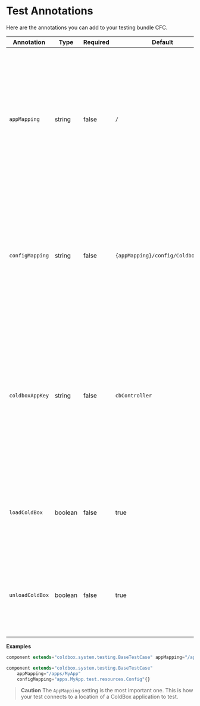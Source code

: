 # Test Annotations

Here are the annotations you can add to your testing bundle CFC.

|Annotation|Type|Required|Default|Description|
|--|--|--|--|--|
| `appMapping` |string|false| `/` |The application mapping of the ColdBox application to test. By defaults it maps to the root. Extermely important this mapping is a slash notation that points to the root of the ColdBox application to test.|
| `configMapping` |string|false| `{appMapping}/config/Coldbox.cfc` |The configuration file to load for this test, which by convention uses the same configuration as the application uses. This is a dot notation path to a configuration CFC.|
| `coldboxAppKey` |string|false| `cbController` |The named key of the ColdBox controller that will be placed in application scope for you to simulate the ColdBox application. Used mostly on advanced testing cases where you have altered the default application key.|
| `loadColdBox` | boolean | false | true | By default the base test case will load the virtual application into the `application` scope so all specs can execute |
| `unloadColdBox` | boolean | false | true | The base test case will unload the virtual application from the `application` scope after all specs have executed.

**Examples**

```js
component extends="coldbox.system.testing.BaseTestCase" appMapping="/apps/MyApp"{}

component extends="coldbox.system.testing.BaseTestCase"
    appMapping="/apps/MyApp" 
    configMapping="apps.MyApp.test.resources.Config"{}
```

> **Caution** The `AppMapping` setting is the most important one. This is how your test connects to a location of a ColdBox application to test. 

